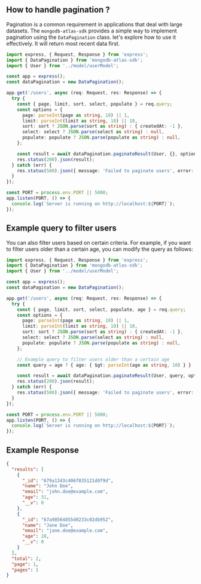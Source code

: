 ## How to handle pagination ?

Pagination is a common requirement in applications that deal with large datasets. The `mongodb-atlas-sdk` provides a simple way to implement pagination using the `DataPagination` class. let's explore how to use it effectively. It will return most recent data first.

```typescript
import express, { Request, Response } from 'express';
import { DataPagination } from 'mongodb-atlas-sdk';
import { User } from '../model/userModel';

const app = express();
const dataPagination = new DataPagination();

app.get('/users', async (req: Request, res: Response) => {
  try {
    const { page, limit, sort, select, populate } = req.query;
    const options = {
      page: parseInt(page as string, 10) || 1,
      limit: parseInt(limit as string, 10) || 10,
      sort: sort ? JSON.parse(sort as string) : { createdAt: -1 },
      select: select ? JSON.parse(select as string) : null,
      populate: populate ? JSON.parse(populate as string) : null,
    };

    const result = await dataPagination.paginateResult(User, {}, options);
    res.status(200).json(result);
  } catch (err) {
    res.status(500).json({ message: 'Failed to paginate users', error: err.message });
  }
});

const PORT = process.env.PORT || 5000;
app.listen(PORT, () => {
  console.log(`Server is running on http://localhost:${PORT}`);
});
```

## Example query to filter users

You can also filter users based on certain criteria. For example, if you want to filter users older than a certain age, you can modify the query as follows:

```typescript
import express, { Request, Response } from 'express';
import { DataPagination } from 'mongodb-atlas-sdk';
import { User } from '../model/userModel';

const app = express();
const dataPagination = new DataPagination();

app.get('/users', async (req: Request, res: Response) => {
  try {
    const { page, limit, sort, select, populate, age } = req.query;
    const options = {
      page: parseInt(page as string, 10) || 1,
      limit: parseInt(limit as string, 10) || 10,
      sort: sort ? JSON.parse(sort as string) : { createdAt: -1 },
      select: select ? JSON.parse(select as string) : null,
      populate: populate ? JSON.parse(populate as string) : null,
    };

    // Example query to filter users older than a certain age
    const query = age ? { age: { $gt: parseInt(age as string, 10) } } : {};

    const result = await dataPagination.paginateResult(User, query, options);
    res.status(200).json(result);
  } catch (err) {
    res.status(500).json({ message: 'Failed to paginate users', error: err.message });
  }
});

const PORT = process.env.PORT || 5000;
app.listen(PORT, () => {
  console.log(`Server is running on http://localhost:${PORT}`);
});
```

## Example Response

```json
{
  "results": [
    {
      "_id": "679a1343c406f835121d0f9d",
      "name": "John Doe",
      "email": "john.doe@example.com",
      "age": 31,
      "__v": 0
    },
    {
      "_id": "67a98564855d0233c02db952",
      "name": "Jane Doe",
      "email": "jane.doe@example.com",
      "age": 28,
      "__v": 0
    }
  ],
  "total": 2,
  "page": 1,
  "pages": 1
}
```

